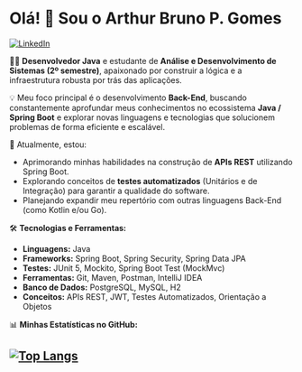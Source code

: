 # Olá! 👋 Sou o Arthur Bruno P. Gomes

[![LinkedIn](https://img.shields.io/badge/LinkedIn-Arthur%20Bruno%20P.%20Gomes-0077B5?style=flat&logo=linkedin)](https://www.linkedin.com/in/arthurpgomes/) 

👨‍💻 **Desenvolvedor Java** e estudante de **Análise e Desenvolvimento de Sistemas (2º semestre)**, apaixonado por construir a lógica e a infraestrutura robusta por trás das aplicações.

💡 Meu foco principal é o desenvolvimento **Back-End**, buscando constantemente aprofundar meus conhecimentos no ecossistema **Java / Spring Boot** e explorar novas linguagens e tecnologias que solucionem problemas de forma eficiente e escalável.

🚀 Atualmente, estou:
* Aprimorando minhas habilidades na construção de **APIs REST** utilizando Spring Boot.
* Explorando conceitos de **testes automatizados** (Unitários e de Integração) para garantir a qualidade do software.
* Planejando expandir meu repertório com outras linguagens Back-End (como Kotlin e/ou Go).

🛠️ **Tecnologias e Ferramentas:**

* **Linguagens:** Java
* **Frameworks:** Spring Boot, Spring Security, Spring Data JPA
* **Testes:** JUnit 5, Mockito, Spring Boot Test (MockMvc)
* **Ferramentas:** Git, Maven, Postman, IntelliJ IDEA
* **Banco de Dados:** PostgreSQL, MySQL, H2
* **Conceitos:** APIs REST, JWT, Testes Automatizados, Orientação a Objetos

📊 **Minhas Estatísticas no GitHub:**

[![Top Langs](https://github-readme-stats.vercel.app/api/top-langs/?username=tresharts&layout=compact&theme=vision-friendly-dark)](https://github.com/anuraghazra/github-readme-stats)
---
